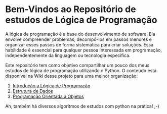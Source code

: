 # Bem-Vindos ao Repositório de estudos de Lógica de Programação 
A lógica de programação é a base do desenvolvimento de software. Ela envolve compreender problemas, decompô-los em passos menores e organizar esses passos de forma sistemática para criar soluções. Essa habilidade é essencial para qualquer pessoa interessada em programação, independentemente da linguagem ou tecnologia específica.

Este repositório tem como objetivo compartilhar um pouco dos meus estudos de lógica de programação utilizando o Python. O conteúdo está disponível na Wiki desse projeto para uma melhor organização:

1. [Introdução a Lógica de Programação](https://github.com/alinealien/estudos-logica-com-python/wiki/1.-L%C3%B3gica-de-Programa%C3%A7%C3%A3o)
2. [Estrutura de Dados](https://github.com/alinealien/estudos-logica-com-python/wiki/2.-Estrutura-de-Dados)
3. [Programação Orientada a Objetos](https://github.com/alinealien/estudos-logica-com-python/wiki/3.-Programa%C3%A7%C3%A3o-Orientada-a-Objetos)

Ah, também há diversos algoritmos de estudos com python na prática! ;-)
